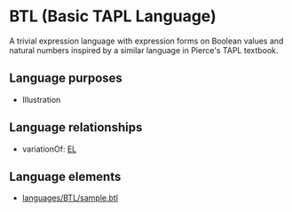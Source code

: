 # BTL (Basic TAPL Language)
A trivial expression language with expression forms on Boolean values and natural numbers inspired by a similar language in Pierce's TAPL textbook.
## Language purposes
* Illustration
## Language relationships
* variationOf: [EL](languages/el.html)
## Language elements
* [languages/BTL/sample.btl](../../languages/BTL/sample.btl)

